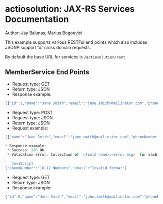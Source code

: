actiosolution: JAX-RS Services Documentation 
=======================================================
Author: Jay Balunas, Marius Bogoevici

This example supports various RESTFul end points which also includes JSONP support for cross domain requests.

By default the base URL for services is `/actiosolution/rest`.

MemberService End Points
------------------------


* Request type: GET
* Return type: JSON
* Response example:

```javascript
[{"id":1,"name":"Jane Smith","email":"jane.smith@mailinator.com","phoneNumber":"2125551212"},{"id":0,"name":"John Smith","email":"john.smith@mailinator.com","phoneNumber":"2125551212"}]
```



* Request type: POST
* Request type: JSON
* Return type: JSON
* Request example:

```JavaScript
[{"name":"Jane Smith","email":"jane.smith@mailinator.com","phoneNumber":"4160000000"}]

* Response example:
 * Success: 200 OK
 * Validation error: Collection of `<field name>:<error msg>` for each error

```JavaScript
{"phoneNumber":"10-12 Numbers","email":"Invalid format"}
```

* Request type: GET
* Return type: JSON
* Response example:

```javascript
{"id":0,"name":"John Smith","email":"john.smith@mailinator.com","phoneNumber":"2125551212"}
```
